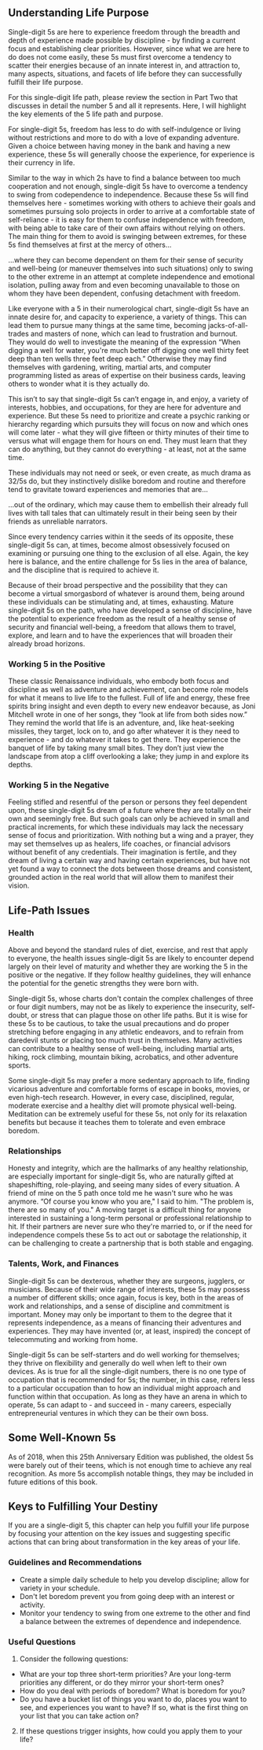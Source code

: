 ## Understanding Life Purpose

Single-digit 5s are here to experience freedom through the breadth and depth of experience made possible by discipline - by finding a current focus and establishing clear priorities. However, since what we are here to do does not come easily, these 5s must first overcome a tendency to scatter their energies because of an innate interest in, and attraction to, many aspects, situations, and facets of life before they can successfully fulfill their life purpose.

For this single-digit life path, please review the section in Part Two that discusses in detail the number 5 and all it represents. Here, I will highlight the key elements of the 5 life path and purpose.

For single-digit 5s, freedom has less to do with self-indulgence or living without restrictions and more to do with a love of expanding adventure. Given a choice between having money in the bank and having a new experience, these 5s will generally choose the experience, for experience is their currency in life.

Similar to the way in which 2s have to find a balance between too much cooperation and not enough, single-digit 5s have to overcome a tendency to swing from codependence to independence.  Because these 5s will find themselves here - sometimes working with others to achieve their goals and sometimes pursuing solo projects in order to arrive at a comfortable state of self-reliance - it is easy for them to confuse independence with freedom, with being able to take care of their own affairs without relying on others. The main thing for them to avoid is swinging between extremes, for these 5s find themselves at first at the mercy of others…

…where they can become dependent on them for their sense of security and well-being (or maneuver themselves into such situations) only to swing to the other extreme in an attempt at complete independence and emotional isolation, pulling away from and even becoming unavailable to those on whom they have been dependent, confusing detachment with freedom.

Like everyone with a 5 in their numerological chart, single-digit 5s have an innate desire for, and capacity to experience, a variety of things. This can lead them to pursue many things at the same time, becoming jacks-of-all-trades and masters of none, which can lead to frustration and burnout.  They would do well to investigate the meaning of the expression “When digging a well for water, you're much better off digging one well thirty feet deep than ten wells three feet deep each.” Otherwise they may find themselves with gardening, writing, martial arts, and computer programming listed as areas of expertise on their business cards, leaving others to wonder what it is they actually do.

This isn’t to say that single-digit 5s can’t engage in, and enjoy, a variety of interests, hobbies, and occupations, for they are here for adventure and experience. But these 5s need to prioritize and create a psychic ranking or hierarchy regarding which pursuits they will focus on now and which ones will come later - what they will give fifteen or thirty minutes of their time to versus what will engage them for hours on end. They must learn that they can do anything, but they cannot do everything - at least, not at the same time.

These individuals may not need or seek, or even create, as much drama as 32/5s do, but they instinctively dislike boredom and routine and therefore tend to gravitate toward experiences and memories that are…

…out of the ordinary, which may cause them to embellish their already full lives with tall tales that can ultimately result in their being seen by their friends as unreliable narrators.

Since every tendency carries within it the seeds of its opposite, these single-digit 5s can, at times, become almost obsessively focused on examining or pursuing one thing to the exclusion of all else. Again, the key here is balance, and the entire challenge for 5s lies in the area of balance, and the discipline that is required to achieve it.

Because of their broad perspective and the possibility that they can become a virtual smorgasbord of whatever is around them, being around these individuals can be stimulating and, at times, exhausting. Mature single-digit 5s on the path, who have developed a sense of discipline, have the potential to experience freedom as the result of a healthy sense of security and financial well-being, a freedom that allows them to travel, explore, and learn and to have the experiences that will broaden their already broad horizons.

### Working 5 in the Positive

These classic Renaissance individuals, who embody both focus and discipline as well as adventure and achievement, can become role models for what it means to live life to the fullest. Full of life and energy, these free spirits bring insight and even depth to every new endeavor because, as Joni Mitchell wrote in one of her songs, they “look at life from both sides now.” They remind the world that life is an adventure, and, like heat-seeking missiles, they target, lock on to, and go after whatever it is they need to experience - and do whatever it takes to get there. They experience the banquet of life by taking many small bites. They don’t just view the landscape from atop a cliff overlooking a lake; they jump in and explore its depths.

### Working 5 in the Negative

Feeling stifled and resentful of the person or persons they feel dependent upon, these single-digit 5s dream of a future where they are totally on their own and seemingly free. But such goals can only be achieved in small and practical increments, for which these individuals may lack the necessary sense of focus and prioritization. With nothing but a wing and a prayer, they may set themselves up as healers, life coaches, or financial advisors without benefit of any credentials. Their imagination is fertile, and they dream of living a certain way and having certain experiences, but have not yet found a way to connect the dots between those dreams and consistent, grounded action in the real world that will allow them to manifest their vision.

## Life-Path Issues

### Health

Above and beyond the standard rules of diet, exercise, and rest that apply to everyone, the health issues single-digit 5s are likely to encounter depend largely on their level of maturity and whether they are working the 5 in the positive or the negative. If they follow healthy guidelines, they will enhance the potential for the genetic strengths they were born with.

Single-digit 5s, whose charts don't contain the complex challenges of three or four digit numbers, may not be as likely to experience the insecurity, self-doubt, or stress that can plague those on other life paths. But it is wise for these 5s to be cautious, to take the usual precautions and do proper stretching before engaging in any athletic endeavors, and to refrain from daredevil stunts or placing too much trust in themselves. Many activities can contribute to a healthy sense of well-being, including martial arts, hiking, rock climbing, mountain biking, acrobatics, and other adventure sports.

Some single-digit 5s may prefer a more sedentary approach to life, finding vicarious adventure and comfortable forms of escape in books, movies, or even high-tech research. However, in every case, disciplined, regular, moderate exercise and a healthy diet will promote physical well-being.  Meditation can be extremely useful for these 5s, not only for its relaxation benefits but because it teaches them to tolerate and even embrace boredom.

### Relationships

Honesty and integrity, which are the hallmarks of any healthy relationship, are especially important for single-digit 5s, who are naturally gifted at shapeshifting, role-playing, and seeing many sides of every situation. A friend of mine on the 5 path once told me he wasn't sure who he was anymore.  “Of course you know who you are," I said to him. "The problem is, there are so many of you." A moving target is a difficult thing for anyone interested in sustaining a long-term personal or professional relationship to hit. If their partners are never sure who they're married to, or if the need for independence compels these 5s to act out or sabotage the relationship, it can be challenging to create a partnership that is both stable and engaging.

### Talents, Work, and Finances

Single-digit 5s can be dexterous, whether they are surgeons, jugglers, or musicians. Because of their wide range of interests, these 5s may possess a number of different skills; once again, focus is key, both in the areas of work and relationships, and a sense of discipline and commitment is important. Money may only be important to them to the degree that it represents independence, as a means of financing their adventures and experiences. They may have invented (or, at least, inspired) the concept of telecommuting and working from home.

Single-digit 5s can be self-starters and do well working for themselves; they thrive on flexibility and generally do well when left to their own devices.  As is true for all the single-digit numbers, there is no one type of occupation that is recommended for 5s; the number, in this case, refers less to a particular occupation than to how an individual might approach and function within that occupation. As long as they have an arena in which to operate, 5s can adapt to - and succeed in - many careers, especially entrepreneurial ventures in which they can be their own boss.

## Some Well-Known 5s

As of 2018, when this 25th Anniversary Edition was published, the oldest 5s were barely out of their teens, which is not enough time to achieve any real recognition. As more 5s accomplish notable things, they may be included in future editions of this book.

## Keys to Fulfilling Your Destiny

If you are a single-digit 5, this chapter can help you fulfill your life purpose by focusing your attention on the key issues and suggesting specific actions that can bring about transformation in the key areas of your life.

### Guidelines and Recommendations

* Create a simple daily schedule to help you develop discipline; allow for variety in your schedule.
* Don't let boredom prevent you from going deep with an interest or activity.
* Monitor your tendency to swing from one extreme to the other and find a balance between the extremes of dependence and independence.

### Useful Questions

1. Consider the following questions:
* What are your top three short-term priorities? Are your long-term priorities any different, or do they mirror your short-term ones?
* How do you deal with periods of boredom? What is boredom for you?
* Do you have a bucket list of things you want to do, places you want to see, and experiences you want to have? If so, what is the first thing on your list that you can take action on?
2. If these questions trigger insights, how could you apply them to your life?
